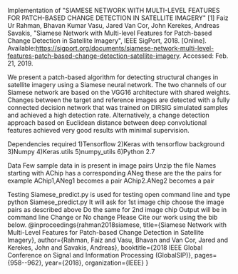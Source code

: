 
   
Implementation of "SIAMESE NETWORK WITH MULTI-LEVEL FEATURES FOR PATCH-BASED CHANGE DETECTION IN SATELLITE IMAGERY"
[1] Faiz Ur Rahman, Bhavan Kumar Vasu, Jared Van Cor, John Kerekes, Andreas Savakis, "Siamese Network with Multi-level Features for Patch-based Change Detection in Satellite Imagery", IEEE SigPort, 2018. [Online]. Available:https://sigport.org/documents/siamese-network-multi-level-features-patch-based-change-detection-satellite-imagery. Accessed: Feb. 21, 2019.


We present a patch-based algorithm for detecting structural changes in satellite imagery using a Siamese neural network. The two channels of our Siamese network are based on the VGG16 architecture with shared weights. Changes between the target and reference images are detected with a fully connected decision network that was trained on DIRSIG simulated samples and achieved a high detection rate. Alternatively, a change detection approach based on Euclidean distance between deep convolutional features achieved very good results with minimal supervision.

Dependencies required
   1)Tensorflow
   2)Keras with tensorflow background
   3)Numpy
   4)Keras.utils
   5)numpy_utils
   6)Python 2.7

Data
   Few sample data in is present in image pairs
   Unzip the file
   Names starting with AChip has a corresponding ANeg these are the the pairs
   for example
      AChip1,ANeg1 becomes a pair
      AChip2.ANeg2 becomes a pair

Testing 
   Siamese_predict.py is used for testing
   open command line and type
   python Siamese_predict.py
   It will ask for 1st image chip choose the image pairs as described above 
   Do the same for 2nd image chip
Output will be in command line Change or No change
Please Cite our work using the bib below.
@inproceedings{rahman2018siamese,
  title={Siamese Network with Multi-Level Features for Patch-based Change Detection in Satellite Imagery},
  author={Rahman, Faiz and Vasu, Bhavan and Van Cor, Jared and Kerekes, John and Savakis, Andreas},
  booktitle={2018 IEEE Global Conference on Signal and Information Processing (GlobalSIP)},
  pages={958--962},
  year={2018},
  organization={IEEE}
}

